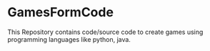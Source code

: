 # GamesFormCode
This Repository contains code/source code to create games using programming languages like python, java.
